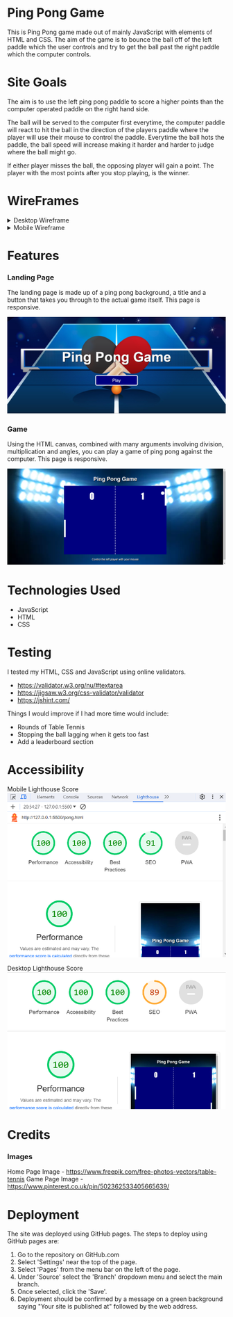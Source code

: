 # Ping Pong Game

This is Ping Pong game made out of mainly JavaScript with elements of HTML and CSS. The aim of the game is to bounce the ball off of the left paddle which the user controls and try to get the ball past the right paddle which the computer controls. 


# Site Goals

The aim is to use the left ping pong paddle to score a higher points than the computer operated paddle on the right hand side. 

The ball will be served to the computer first everytime, the computer paddle will react to hit the ball in the direction of the players paddle where the player will use their mouse to control the paddle. Everytime the ball hots the paddle, the ball speed will increase making it harder and harder to judge where the ball might go. 

If either player misses the ball, the opposing player will gain a point. The player with the most points after you stop playing, is the winner.


# WireFrames 

 <details>

 <summary>Desktop Wireframe</summary>

![Desktop Home Page Wireframe](assets/images/Home-WireFrame.png)
![Desktop Game Page Wireframe](assets/images/Game-WireFrame.png)
 </details>

 <details>
    <summary>Mobile Wireframe</summary>

![Mobile Wireframe](assets/images/PhoneHome-WireFrame.png)
![Mobile Wireframe](assets/images/PhoneGame-WireFrame.png)
 </details>


# Features

### Landing Page
The landing page is made up of a ping pong background, a title and a button that takes you through to the actual game itself. This page is responsive.

![Home Page Features](assets/images/WF-Home.png)

### Game 
Using the HTML canvas, combined with many arguments involving division, multiplication and angles, you can play a game of ping pong against the computer. This page is responsive.

![Game Page Features](assets/images/WF-Game.png)


# Technologies Used

* JavaScript
* HTML
* CSS


# Testing 

I tested my HTML, CSS and JavaScript using online validators.
* https://validator.w3.org/nu/#textarea
* https://jigsaw.w3.org/css-validator/validator
* https://jshint.com/

Things I would improve if I had more time would include:
* Rounds of Table Tennis
* Stopping the ball lagging when it gets too fast
* Add a leaderboard section


# Accessibility 

Mobile Lighthouse Score
![Desktop Lighthouse](assets/images/Lighthouse-Performance.png)

Desktop Lighthouse Score
![Desktop Lighthouse](assets/images/Lighthouse-Performance-Desktop.png)


# Credits

### Images
Home Page Image - https://www.freepik.com/free-photos-vectors/table-tennis
Game Page Image - https://www.pinterest.co.uk/pin/502362533405665639/


# Deployment

The site was deployed using GitHub pages. The steps to deploy using GitHub pages are:

1. Go to the repository on GitHub.com
2. Select 'Settings' near the top of the page.
3. Select 'Pages' from the menu bar on the left of the page.
4. Under 'Source' select the 'Branch' dropdown menu and select the main branch.
5. Once selected, click the 'Save'.
6. Deployment should be confirmed by a message on a green background saying "Your site is published at" followed by the web address.